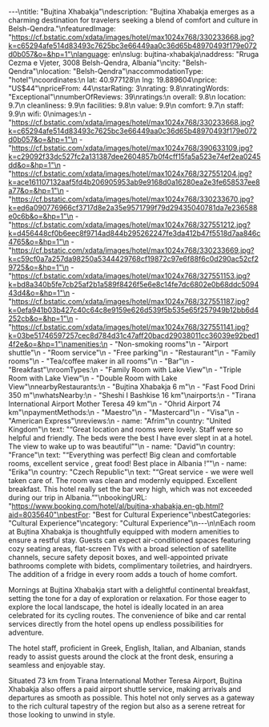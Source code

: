 ---\ntitle: "Bujtina Xhabakja"\ndescription: "Bujtina Xhabakja emerges as a charming destination for travelers seeking a blend of comfort and culture in Belsh-Qendra."\nfeaturedImage: "https://cf.bstatic.com/xdata/images/hotel/max1024x768/330233668.jpg?k=c65294afe514d83493c7625bc3e66449aa0c36d65b48970493f179e072d0b057&o=&hp=1"\nlanguage: en\nslug: bujtina-xhabakja\naddress: "Rruga Cezma e Vjeter, 3008 Belsh-Qendra, Albania"\ncity: "Belsh-Qendra"\nlocation: "Belsh-Qendra"\naccommodationType: "hotel"\ncoordinates:\n  lat: 40.977128\n  lng: 19.889604\nprice: "US$44"\npriceFrom: 44\nstarRating: 3\nrating: 9.8\nratingWords: "Exceptional"\nnumberOfReviews: 39\nratings:\n  overall: 9.8\n  location: 9.7\n  cleanliness: 9.9\n  facilities: 9.8\n  value: 9.9\n  comfort: 9.7\n  staff: 9.9\n  wifi: 0\nimages:\n  - "https://cf.bstatic.com/xdata/images/hotel/max1024x768/330233668.jpg?k=c65294afe514d83493c7625bc3e66449aa0c36d65b48970493f179e072d0b057&o=&hp=1"\n  - "https://cf.bstatic.com/xdata/images/hotel/max1024x768/390633109.jpg?k=c29092f33dc527fc2a131387dee2604857b0f4cff15fa5a523e74ef2ea0245dd&o=&hp=1"\n  - "https://cf.bstatic.com/xdata/images/hotel/max1024x768/327551204.jpg?k=ace161107132aaf5fd4b206905953ab9e9168d0a16280ea2e3fe658537ee8a77&o=&hp=1"\n  - "https://cf.bstatic.com/xdata/images/hotel/max1024x768/330233670.jpg?k=ed6a090776966cf3717d8e2a35e9571799f79d29435040781da7e236588e0c6b&o=&hp=1"\n  - "https://cf.bstatic.com/xdata/images/hotel/max1024x768/327551212.jpg?k=d456448cf0b6eec8f9714ad844b295262247fe3da412b47f5518d7aa846c4765&o=&hp=1"\n  - "https://cf.bstatic.com/xdata/images/hotel/max1024x768/330233669.jpg?k=c59cf0a7a257da98250a5344429768cf19872c97e6f88f6c0d290ac52cf29725&o=&hp=1"\n  - "https://cf.bstatic.com/xdata/images/hotel/max1024x768/327551153.jpg?k=bd8a340b5fe7cb25af2b1a589f8426f5e6e8c14fe7dc6802e0b68ddc509443d4&o=&hp=1"\n  - "https://cf.bstatic.com/xdata/images/hotel/max1024x768/327551187.jpg?k=0efa941b03b427c40c64c8e9159e626d539f5b535e65f257949b12bb6d4252cb&o=&hp=1"\n  - "https://cf.bstatic.com/xdata/images/hotel/max1024x768/327551141.jpg?k=03be51746597257cec8d784d31c47aff20bacd29038011cc36039e92bed14f2e&o=&hp=1"\namenities:\n  - "Non-smoking rooms"\n  - "Airport shuttle"\n  - "Room service"\n  - "Free parking"\n  - "Restaurant"\n  - "Family rooms"\n  - "Tea/coffee maker in all rooms"\n  - "Bar"\n  - "Breakfast"\nroomTypes:\n  - "Family Room with Lake View"\n  - "Triple Room with Lake View"\n  - "Double Room with Lake View"\nnearbyRestaurants:\n  - "Bujtina Xhabakja 6 m"\n  - "Fast Food Drini 350 m"\nwhatsNearby:\n  - "Sheshi I Bashkise 16 km"\nairports:\n  - "Tirana International Airport Mother Teresa 49 km"\n  - "Ohrid Airport 74 km"\npaymentMethods:\n  - "Maestro"\n  - "Mastercard"\n  - "Visa"\n  - "American Express"\nreviews:\n  - name: "Afrim"\n    country: "United Kingdom"\n    text: "“Great location and rooms were lovely. Staff were so helpful and friendly. The beds were the best I have ever slept in at a hotel. The view to wake up to was beautiful”"\n  - name: "David"\n    country: "France"\n    text: "“Everything was perfect! Big clean and comfortable rooms, excellent service , great food! Best place in Albania !”"\n  - name: "Erika"\n    country: "Czech Republic"\n    text: "“Great service - we were well taken care of. The room was clean and modernly equipped. Excellent breakfast. This hotel really set the bar very high, which was not exceeded during our trip in Albania.”"\nbookingURL: "https://www.booking.com/hotel/al/bujtina-xhabakja.en-gb.html?aid=8035640"\nbestFor: "Best for Cultural Experience"\nbestCategories: "Cultural Experience"\ncategory: "Cultural Experience"\n---\n\nEach room at Bujtina Xhabakja is thoughtfully equipped with modern amenities to ensure a restful stay. Guests can expect air-conditioned spaces featuring cozy seating areas, flat-screen TVs with a broad selection of satellite channels, secure safety deposit boxes, and well-appointed private bathrooms complete with bidets, complimentary toiletries, and hairdryers. The addition of a fridge in every room adds a touch of home comfort.

Mornings at Bujtina Xhabakja start with a delightful continental breakfast, setting the tone for a day of exploration or relaxation. For those eager to explore the local landscape, the hotel is ideally located in an area celebrated for its cycling routes. The convenience of bike and car rental services directly from the hotel opens up endless possibilities for adventure.

The hotel staff, proficient in Greek, English, Italian, and Albanian, stands ready to assist guests around the clock at the front desk, ensuring a seamless and enjoyable stay.

Situated 73 km from Tirana International Mother Teresa Airport, Bujtina Xhabakja also offers a paid airport shuttle service, making arrivals and departures as smooth as possible. This hotel not only serves as a gateway to the rich cultural tapestry of the region but also as a serene retreat for those looking to unwind in style.